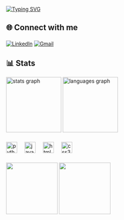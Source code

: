 [![Typing SVG](https://readme-typing-svg.herokuapp.com/?color=9B59B6&size=35&center=true&vCenter=true&width=1000&lines=Hi,+I'm+Zara+:%29)](https://git.io/typing-svg)

## 🌐 Connect with me</p>

###

[![LinkedIn](https://img.shields.io/badge/LinkedIn-0077B5?style=for-the-badge&logo=linkedin&logoColor=white)](https://www.linkedin.com/in/zara-silva-0532aa32b/)
[![Gmail](https://img.shields.io/badge/Gmail-333333?style=for-the-badge&logo=gmail&logoColor=red)](mailto:devzaranix@gmail.com)
###

## 📊 Stats
<div align="left">
  <img src="https://github-readme-stats.vercel.app/api?username=zalbuquerque&hide_title=false&hide_rank=false&show_icons=true&include_all_commits=true&count_private=true&disable_animations=false&theme=ocean_dark&locale=en&hide_border=false&order=1" height="150" alt="stats graph"  />
  <img src="https://github-readme-stats.vercel.app/api/top-langs?username=zalbuquerque&locale=en&hide_title=false&layout=compact&card_width=320&langs_count=5&theme=dracula&hide_border=false&order=2" height="150" alt="languages graph"  />
</div>

###
<div align="left">
  <img src="https://cdn.jsdelivr.net/gh/devicons/devicon/icons/python/python-original.svg" height="30" alt="python logo"  />
  <img width="12" />
  <img src="https://cdn.jsdelivr.net/gh/devicons/devicon/icons/javascript/javascript-original.svg" height="30" alt="javascript logo"  />
  <img width="12" />
  <img src="https://cdn.jsdelivr.net/gh/devicons/devicon/icons/html5/html5-original.svg" height="30" alt="html5 logo"  />
  <img width="12" />
  <img src="https://cdn.jsdelivr.net/gh/devicons/devicon/icons/css3/css3-original.svg" height="30" alt="css3 logo"  />
  <img width="12" />
 
  
</div>

### 
<div align="left">
<img align="center" height="140" src="https://i.giphy.com/media/v1.Y2lkPTc5MGI3NjExdjZrdnJ0a2wyaGdsOXRrMGdvZHhodWV4ZTM4OGx4bXJ2Y3I1dDl1ciZlcD12MV9pbnRlcm5hbF9naWZfYnlfaWQmY3Q9Zw/usXZmmgP9Z7kf39fnq/giphy.gif"  />
<img align="center" height="140" src="https://i.giphy.com/media/v1.Y2lkPTc5MGI3NjExczJkMHozMzZhbGg1Y2JxaWQyOWkxdnU2Y3hjYnhtZnd0Nmp6bTl4aCZlcD12MV9pbnRlcm5hbF9naWZfYnlfaWQmY3Q9Zw/ua7vVw9awZKWwLSYpW/giphy.gif"  />
</div>

